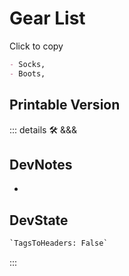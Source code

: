 
# Gear List

Click to copy

```md
- Socks,
- Boots,
```

## Printable Version

::: details 🛠 <dev>&&&</dev>

## DevNotes

-

## DevState

```py
`TagsToHeaders: False`
```

:::
